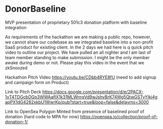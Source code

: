 # DonorBaseline
MVP presentation of proprietary 501c3 donation platform with baseline integration

As requirements of the hackathon we are making a public repo, however, we cannot share our codebase as we integrated baseline into a non-profit SaaS product for existing client. In the 2 days we had here is q quick pitch video to outline our project. We have pulled an all nighter and I am last of team member standing to make submission. I might be the only member awake during demo or not. Please play this video in the event that we zkSnoozed

Hackathon Pitch Video https://youtu.be/CDbb4RYE8fU (need to add signup and campaign form on Product)

Link to Pitch Deck https://docs.google.com/presentation/d/e/2PACX-1vT4TDGcbDGp3WWAaflX1k31MLWnrqVd9wJshvBrK74Wg5QtwGSTyYlkj4gapPX1dG4282xkbU1WwrKp/pub?start=true&loop=false&delayms=3000

Link to OpenSea Polygon Minted from presence of baselined proof of donation (hard code to MPA for now) https://opensea.io/collection/proof-of-donation-1/
